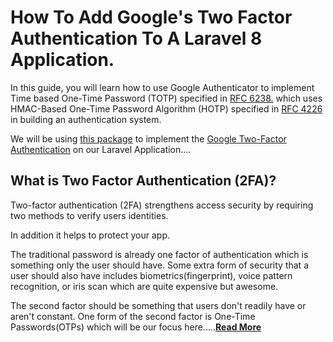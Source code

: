 # How To Add Google's Two Factor Authentication To A Laravel 8 Application.

In this guide, you will learn how to use Google Authenticator to implement Time based One-Time Password (TOTP) specified in [RFC 6238.](https://datatracker.ietf.org/doc/html/rfc6238) which uses HMAC-Based One-Time Password Algorithm (HOTP) specified in [RFC 4226](https://datatracker.ietf.org/doc/html/rfc4226) in building an authentication system.


We will be using [this package](https://github.com/antonioribeiro/google2fa) to implement the [Google Two-Factor Authentication](https://github.com/antonioribeiro/google2fa) on our Laravel Application....

## What is Two Factor Authentication (2FA)?
Two-factor authentication (2FA) strengthens access security by requiring two methods to verify users identities.

In addition it helps to protect your app.

The traditional password is already one factor of authentication which is something only the user should have. Some extra form of security that a user should also have includes biometrics(fingerprint), voice pattern recognition, or iris scan which are quite expensive but awesome. 

The second factor should be something that users don't readily have or aren't constant. One form of the second factor is One-Time Passwords(OTPs) which will be our focus here.....**[Read More](https://dev.to/roxie/how-to-add-google-s-two-factor-authentication-to-a-laravel-8-application-4jjp)**
